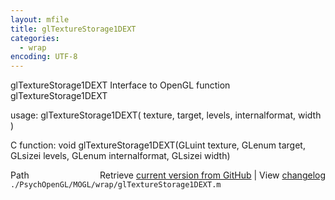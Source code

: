 ```yaml
---
layout: mfile
title: glTextureStorage1DEXT
categories:
  - wrap
encoding: UTF-8
---
```


glTextureStorage1DEXT  Interface to OpenGL function glTextureStorage1DEXT

usage:  glTextureStorage1DEXT( texture, target, levels, internalformat, width )

C function:  void glTextureStorage1DEXT(GLuint texture, GLenum target, GLsizei levels, GLenum internalformat, GLsizei width)


<div class="code_header" style="text-align:right;">
  <span style="float:left;">Path&nbsp;&nbsp;</span> <span class="counter">Retrieve <a href=
  "https://raw.github.com/Psychtoolbox-3/Psychtoolbox-3/beta/./PsychOpenGL/MOGL/wrap/glTextureStorage1DEXT.m">current version from GitHub</a> | View <a href=
  "https://github.com/Psychtoolbox-3/Psychtoolbox-3/commits/beta/./PsychOpenGL/MOGL/wrap/glTextureStorage1DEXT.m">changelog</a></span>
</div>
<div class="code">
  <code>./PsychOpenGL/MOGL/wrap/glTextureStorage1DEXT.m</code>
</div>
